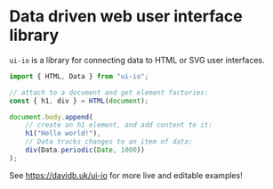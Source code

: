 # Data driven web user interface library

`ui-io` is a library for connecting data to HTML or SVG user interfaces.

```js
import { HTML, Data } from "ui-io";

// attach to a document and get element factories:
const { h1, div } = HTML(document);

document.body.append(
    // create an h1 element, and add content to it:
    h1("Hello world!"),
    // Data tracks changes to an item of data:
    div(Data.periodic(Date, 1000))
);
```

See https://davidb.uk/ui-io for more live and editable examples!
